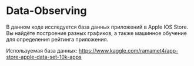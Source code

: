 # Data-Observing

В данном коде исследуется база данных приложений в Apple IOS Store.
Вы найдёте построение разных графиков, а также машинное обучение для определения рейтинга приложения. 

Используемая база данных: https://www.kaggle.com/ramamet4/app-store-apple-data-set-10k-apps
